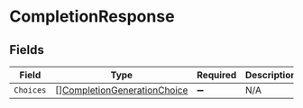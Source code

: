 # CompletionResponse


## Fields

| Field                                                                             | Type                                                                              | Required                                                                          | Description                                                                       |
| --------------------------------------------------------------------------------- | --------------------------------------------------------------------------------- | --------------------------------------------------------------------------------- | --------------------------------------------------------------------------------- |
| `Choices`                                                                         | [][CompletionGenerationChoice](../../models/shared/completiongenerationchoice.md) | :heavy_minus_sign:                                                                | N/A                                                                               |